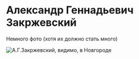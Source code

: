 <!--?title Александр Геннадьевич Закржевский -->

# Александр Геннадьевич Закржевский

Немного фото (хотя их должно стать много)

<div class="row">
  <div class="col-xl-8 offset-xl-2 col-sm-12">
    <img src="https://pths-archive.github.io/static/img/zakrzewski/cathedral.jpg"
        alt="А.Г.Закржевский, видимо, в Новгороде" class="img-fluid"/>
  </div>
</div>